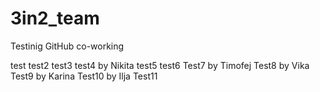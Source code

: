 # 3in2_team
 Testinig GitHub co-working
 
 test
 test2
 test3
 test4 by Nikita
 test5
 test6
 Test7 by Timofej
 Test8 by Vika
 Test9 by Karina
 Test10 by Ilja
 Test11
